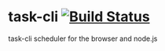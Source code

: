 task-cli [![Build Status](https://travis-ci.org/nathanfaucett/task-cli.svg?branch=master)](https://travis-ci.org/nathanfaucett/task-cli)
=======

task-cli scheduler for the browser and node.js
